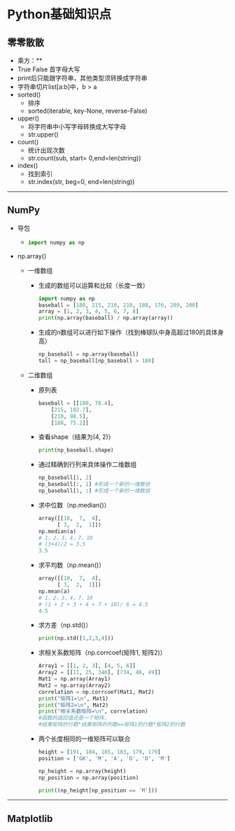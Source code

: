 # Python基础知识点

## 零零散散

* 乘方：**
* True False 首字母大写
* print后只能跟字符串，其他类型须转换成字符串
* 字符串切片list[a:b]中，b > a
* sorted()
  * 排序
  * sorted(iterable, key-None, reverse-False)
* upper()
  * 将字符串中小写字母转换成大写字母
  * str.upper()
* count()
  * 统计出现次数
  * str.count(sub, start= 0,end=len(string))
* index()
  * 找到索引
  * str.index(str, beg=0, end=len(string))

---

## NumPy

* 导包

  * ```python
    import numpy as np
    ```

* np.array()
  * 一维数组
    * 生成的数组可以运算和比较（长度一致）
  
        ```python
        import numpy as np
        baseball = [180, 215, 210, 210, 188, 176, 209, 200]
        array = [1, 2, 3, 4, 5, 6, 7, 8]
        print(np.array(baseball) / np.array(array))
        ```

    * 生成的n数组可以进行如下操作（找到棒球队中身高超过180的具体身高）

        ```python
        np_baseball = np.array(baseball)
        tall = np_baseball[np_baseball > 180]
        ```

  * 二维数组
    * 原列表
  
        ```python
        baseball = [[180, 78.4],
            [215, 102.7],
            [210, 98.5],
            [188, 75.2]]
        ```

    * 查看shape（结果为(4, 2)）
  
        ```python
        print(np_baseball.shape)
        ```

    * 通过精确到行列来具体操作二维数组
  
        ```python
        np_baseball[1, 2]
        np_baseball[:, 1] #形成一个新的一维数组
        np_baseball[1, :] #形成一个新的一维数组
        ```

    * 求中位数（np.median()）

        ```python
        array([[10,  7,  4],
              [ 3,  2,  1]])
        np.median(a)
        # 1，2，3，4，7，10 
        # (3+4)/2 = 3.5
        3.5
        ```

    * 求平均数（np.mean()）

        ```python
        array([[10,  7,  4],
              [ 3,  2,  1]])
        np.mean(a)
        # 1，2，3，4，7，10 
        # (1 + 2 + 3 + 4 + 7 + 10)/ 6 = 4.5
        4.5
        ```

    * 求方差（np.std()）
  
        ```python
        print(np.std([1,2,3,4]))
        ```

    * 求相关系数矩阵（np.corrcoef(矩阵1, 矩阵2)）
  
        ```python
        Array1 = [[1, 2, 3], [4, 5, 6]]
        Array2 = [[11, 25, 346], [734, 48, 49]]
        Mat1 = np.array(Array1)
        Mat2 = np.array(Array2)
        correlation = np.corrcoef(Mat1, Mat2)
        print("矩阵1=\n", Mat1)
        print("矩阵2=\n", Mat2)
        print("相关系数矩阵=\n", correlation)
        #函数的返回值还是一个矩阵，
        #结果矩阵的行数*结果矩阵的列数==矩阵1的行数*矩阵2的行数
        ```

    * 两个长度相同的一维矩阵可以联合
  
        ```python
        height = [191, 184, 185, 183, 179, 179]
        position = ['GK', 'M', 'A', 'D', 'D', 'M']

        np_height = np.array(height)
        np_position = np.array(position)

        print((np_height[np_position == 'M']))
        ```

---

## Matplotlib

